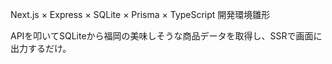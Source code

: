 Next.js × Express × SQLite × Prisma × TypeScript 開発環境雛形

APIを叩いてSQLiteから福岡の美味しそうな商品データを取得し、SSRで画面に出力するだけ。
